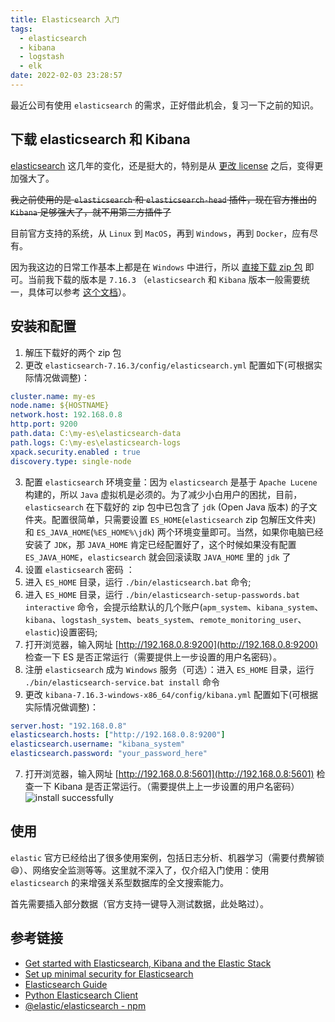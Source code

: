 ```yaml
---
title: Elasticsearch 入门
tags:
  - elasticsearch
  - kibana
  - logstash
  - elk
date: 2022-02-03 23:28:57
---
```


最近公司有使用 `elasticsearch` 的需求，正好借此机会，复习一下之前的知识。

## 下载 elasticsearch 和 Kibana

[elasticsearch](https://www.elastic.co) 这几年的变化，还是挺大的，特别是从 [更改 license](https://www.elastic.co/blog/license-change-clarification) 之后，变得更加强大了。

~~我之前使用的是 `elasticsearch` 和 `elasticsearch-head` 插件，现在官方推出的 `Kibana` 足够强大了，就不用第三方插件了~~

目前官方支持的系统，从 `Linux` 到 `MacOS`，再到 `Windows`，再到 `Docker`，应有尽有。

因为我这边的日常工作基本上都是在 `Windows` 中进行，所以 [直接下载 zip 包](https://www.elastic.co/elastic-stack) 即可。当前我下载的版本是 `7.16.3` （`elasticsearch` 和 `Kibana` 版本一般需要统一，具体可以参考 [这个文档](https://www.elastic.co/support/matrix#matrix_compatibility)）。

## 安装和配置

1. 解压下载好的两个 zip 包
2. 更改 `elasticsearch-7.16.3/config/elasticsearch.yml` 配置如下(可根据实际情况做调整)：
  ``` elasticsearch.yml
  cluster.name: my-es
  node.name: ${HOSTNAME}
  network.host: 192.168.0.8
  http.port: 9200
  path.data: C:\my-es\elasticsearch-data
  path.logs: C:\my-es\elasticsearch-logs
  xpack.security.enabled : true
  discovery.type: single-node
  ```
3. 配置 `elasticsearch` 环境变量：因为 `elasticsearch` 是基于 `Apache Lucene` 构建的，所以 `Java` 虚拟机是必须的。为了减少小白用户的困扰，目前，`elasticsearch` 在下载好的 zip 包中已包含了 `jdk` (Open Java 版本) 的子文件夹。配置很简单，只需要设置 `ES_HOME`(`elasticsearch` zip 包解压文件夹) 和 `ES_JAVA_HOME`(`%ES_HOME%\jdk`) 两个环境变量即可。当然，如果你电脑已经安装了 `JDK`，那 `JAVA_HOME` 肯定已经配置好了，这个时候如果没有配置 `ES_JAVA_HOME`，`elasticsearch` 就会回滚读取 `JAVA_HOME` 里的 `jdk` 了
4. 设置 `elasticsearch` 密码 <ZLink link="https://www.elastic.co/guide/en/elasticsearch/reference/7.16/security-minimal-setup.html"/>：
  1. 进入 `ES_HOME` 目录，运行 `./bin/elasticsearch.bat` 命令;
  2. 进入 `ES_HOME` 目录，运行 `./bin/elasticsearch-setup-passwords.bat interactive` 命令，会提示给默认的几个账户(`apm_system`、`kibana_system`、`kibana`、`logstash_system`、`beats_system`、`remote_monitoring_user`、`elastic`)设置密码;
  3. 打开浏览器，输入网址 [http://192.168.0.8:9200](http://192.168.0.8:9200) 检查一下 ES 是否正常运行（需要提供上一步设置的用户名密码）。
5. 注册 `elasticsearch` 成为 `Windows` 服务（可选）<ZLink link="https://www.elastic.co/guide/en/elasticsearch/reference/7.16/zip-windows.html"/>：进入 `ES_HOME` 目录，运行 `./bin/elasticsearch-service.bat install` 命令
6. 更改 `kibana-7.16.3-windows-x86_64/config/kibana.yml` 配置如下(可根据实际情况做调整)：
  ``` kibana.yml
  server.host: "192.168.0.8"
  elasticsearch.hosts: ["http://192.168.0.8:9200"]
  elasticsearch.username: "kibana_system"
  elasticsearch.password: "your_password_here"
  ```
7. 打开浏览器，输入网址 [http://192.168.0.8:5601](http://192.168.0.8:5601) 检查一下 Kibana 是否正常运行。（需要提供上上一步设置的用户名密码）
  ![install successfully](/img/get-started-with-elasticsearch/install-successfully.jpg)

## 使用

`elastic` 官方已经给出了很多使用案例，包括日志分析、机器学习（需要付费解锁😄）、网络安全监测等等。这里就不深入了，仅介绍入门使用：使用 `elasticsearch` 的来增强关系型数据库的全文搜索能力。

首先需要插入部分数据（官方支持一键导入测试数据，此处略过）。




## 参考链接

- [Get started with Elasticsearch, Kibana and the Elastic Stack](https://www.elastic.co/start)
- [Set up minimal security for Elasticsearch](https://www.elastic.co/guide/en/elasticsearch/reference/7.16/security-minimal-setup.html)
- [Elasticsearch Guide](https://www.elastic.co/guide/en/elasticsearch/reference/current/index.html)
- [Python Elasticsearch Client](https://elasticsearch-py.readthedocs.io/en/stable/)
- [@elastic/elasticsearch - npm](https://www.npmjs.com/package/@elastic/elasticsearch)
